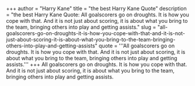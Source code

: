 +++
author = "Harry Kane"
title = "the best Harry Kane Quote"
description = "the best Harry Kane Quote: All goalscorers go on droughts. It is how you cope with that. And it is not just about scoring, it is about what you bring to the team, bringing others into play and getting assists."
slug = "all-goalscorers-go-on-droughts-it-is-how-you-cope-with-that-and-it-is-not-just-about-scoring-it-is-about-what-you-bring-to-the-team-bringing-others-into-play-and-getting-assists"
quote = '''All goalscorers go on droughts. It is how you cope with that. And it is not just about scoring, it is about what you bring to the team, bringing others into play and getting assists.'''
+++
All goalscorers go on droughts. It is how you cope with that. And it is not just about scoring, it is about what you bring to the team, bringing others into play and getting assists.
